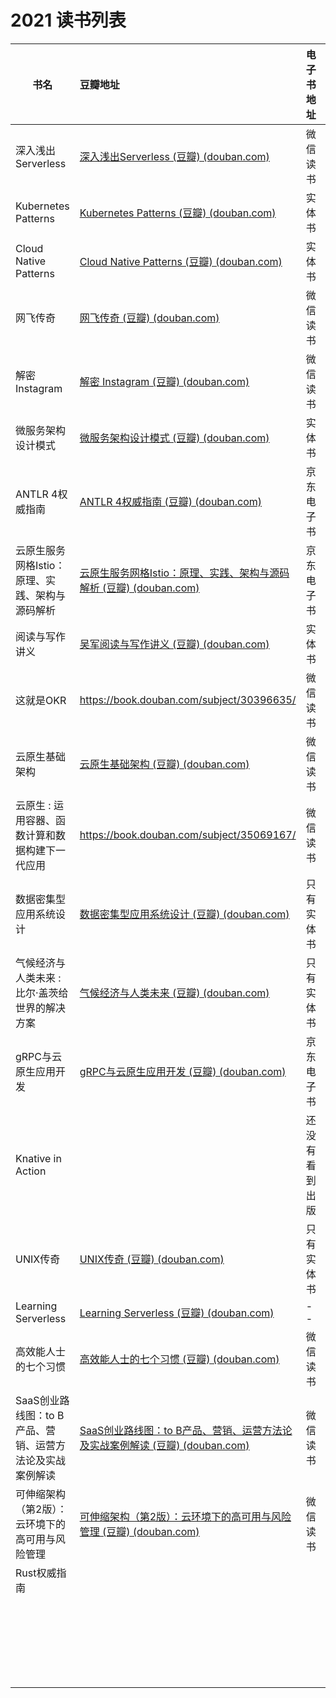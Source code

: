 # 2021 读书列表



| 书名                                                         | 豆瓣地址                                                     | 电子书地址                                                   | 评价 |
| ------------------------------------------------------------ | :----------------------------------------------------------- | ------------------------------------------------------------ | ----- |
| 深入浅出Serverless                                           | [深入浅出Serverless (豆瓣) (douban.com)](https://book.douban.com/subject/30465267/) | 微信读书 | ★★    |
| Kubernetes Patterns                                          | [Kubernetes Patterns (豆瓣) (douban.com)](https://book.douban.com/subject/33393680/) | 实体书                                                       | ★★★★★ |
| Cloud Native Patterns                                        | [Cloud Native Patterns (豆瓣) (douban.com)](https://book.douban.com/subject/27102731/) | 实体书                                                       | ★★★★  |
| 网飞传奇                                                     | [网飞传奇 (豆瓣) (douban.com)](https://book.douban.com/subject/25800025/) | 微信读书 | ★★★★  |
| 解密 Instagram                                               | [解密 Instagram (豆瓣) (douban.com)](https://book.douban.com/subject/35252483/) | 微信读书 | ★★★★  |
| 微服务架构设计模式                                           | [微服务架构设计模式 (豆瓣) (douban.com)](https://book.douban.com/subject/33425123/) | 实体书                                                       | ★★★★★ |
| ANTLR 4权威指南                                              | [ANTLR 4权威指南 (豆瓣) (douban.com)](https://book.douban.com/subject/27082372/) | 京东电子书                                                   | ★★★★ |
| 云原生服务网格Istio：原理、实践、架构与源码解析              | [云原生服务网格Istio：原理、实践、架构与源码解析 (豆瓣) (douban.com)](https://book.douban.com/subject/34438220/) | 京东电子书                                                   | ★★ |
| 阅读与写作讲义                                               | [吴军阅读与写作讲义 (豆瓣) (douban.com)](https://book.douban.com/subject/35426741/) | 实体书                                                       | 在读 |
| 这就是OKR                                                    | https://book.douban.com/subject/30396635/                    | 微信读书 | 在读 |
| 云原生基础架构 | [云原生基础架构 (豆瓣) (douban.com)](https://book.douban.com/subject/30388782/) | 微信读书 | 在读 |
| 云原生 : 运用容器、函数计算和数据构建下一代应用 | https://book.douban.com/subject/35069167/                    | 微信读书 |       |
| 数据密集型应用系统设计                                       | [数据密集型应用系统设计 (豆瓣) (douban.com)](https://book.douban.com/subject/30329536/) | 只有实体书                                                   |       |
| 气候经济与人类未来 : 比尔·盖茨给世界的解决方案               | [气候经济与人类未来 (豆瓣) (douban.com)](https://book.douban.com/subject/35396007/) | 只有实体书                                                   |       |
| gRPC与云原生应用开发 | [gRPC与云原生应用开发 (豆瓣) (douban.com)](https://book.douban.com/subject/35309194/) | 京东电子书                                                   |       |
| Knative in Action                                            |                                                              | 还没有看到出版                                               |       |
| UNIX传奇                                                     | [UNIX传奇 (豆瓣) (douban.com)](https://book.douban.com/subject/35292726/) | 只有实体书                                                   |       |
| Learning Serverless | [Learning Serverless (豆瓣) (douban.com)](https://book.douban.com/subject/34973913/) | -- |       |
| 高效能人士的七个习惯 | [高效能人士的七个习惯 (豆瓣) (douban.com)](https://book.douban.com/subject/5325618/) | 微信读书 |       |
| SaaS创业路线图：to B产品、营销、运营方法论及实战案例解读 | [SaaS创业路线图：to B产品、营销、运营方法论及实战案例解读 (豆瓣) (douban.com)](https://book.douban.com/subject/35079444/) | 微信读书 |       |
| 可伸缩架构（第2版）：云环境下的高可用与风险管理 | [可伸缩架构（第2版）：云环境下的高可用与风险管理 (豆瓣) (douban.com)](https://book.douban.com/subject/35178755/) | 微信读书 |       |
| Rust权威指南 |                                                              |                                                              |       |
|                                                              |                                                              |                                                              |       |
|                                                              |                                                              |                                                              |       |
|                                                              |                                                              |                                                              |       |
|                                                              |                                                              |                                                              |       |
|                                                              |                                                              |                                                              |       |
|                                                              |                                                              |                                                              |       |
|                                                              |                                                              |                                                              |       |
|                                                              |                                                              |                                                              |       |
|                                                              |                                                              |                                                              |       |
|                                                              |                                                              |                                                              |       |
|                                                              |                                                              |                                                              |       |
|                                                              |                                                              |                                                              |       |
|                                                              |                                                              |                                                              |       |
|                                                              |                                                              |                                                              |       |
|                                                              |                                                              |                                                              |       |
|                                                              |                                                              |                                                              |       |
|                                                              |                                                              |                                                              |       |
|                                                              |                                                              |                                                              |       |
|                                                              |                                                              |                                                              |       |
|                                                              |                                                              |                                                              |       |
|                                                              |                                                              |                                                              |       |
|                                                              |                                                              |                                                              |       |
|                                                              |                                                              |                                                              |       |
|                                                              |                                                              |                                                              |       |





